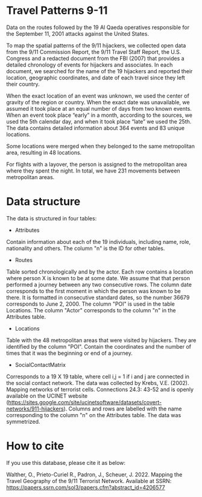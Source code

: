 # Travel Patterns 9-11
Data on the routes followed by the 19 Al Qaeda operatives responsible for the September 11, 2001 attacks against the United States.


To map the spatial patterns of the 9/11 hijackers, we collected open data from the 9/11 Commission Report, the 9/11 Travel Staff Report, the U.S. Congress and a redacted document from the FBI (2007) that provides a detailed chronology of events for hijackers and associates. In each document, we searched for the name of the 19 hijackers and reported their location, geographic coordinates, and date of each travel since they left their country.

When the exact location of an event was unknown, we used the center of gravity of the region or country. When the exact date was unavailable, we assumed it took place at an equal number of days from two known events. When an event took place “early” in a month, according to the sources, we used the 5th calendar day, and when it took place “late” we used the 25th. The data contains detailed information about 364 events and 83 unique locations.

Some locations were merged when they belonged to the same metropolitan area, resulting in 48 locations.

For flights with a layover, the person is assigned to the metropolitan area where they spent the night. In total, we have 231 movements between metropolitan areas.

# Data structure
The data is structured in four tables:
- Attributes
 
Contain information about each of the 19 individuals, including name, role, nationality and others. The column "n" is the ID for other tables.


- Routes

Table sorted chronologically and by the actor. Each row contains a location where person X is known to be at some date. We assume that that person performed a journey between any two consecutive rows. The column date corresponds to the first moment in which the person was known to be there. It is formatted in consecutive standard dates, so the number 36679 corresponds to June 2, 2000. The column "POI" is used in the table Locations. The column "Actor" corresponds to the column "n" in the Attributes table.


- Locations

Table with the 48 metropolitan areas that were visited by hijackers. They are identified by the column "POI". Contain the coordinates and the number of times that it was the beginning or end of a journey.


- SocialContactMatrix

Corresponds to a 19 X 19 table, where cell i,j = 1 if i and j are connected in the social contact network. The data was collected by Krebs, V.E. (2002). Mapping networks of terrorist cells. Connections 24.3: 43-52 and is openly available on the UCINET website (https://sites.google.com/site/ucinetsoftware/datasets/covert-networks/911-hijackers). Columns and rows are labelled with the name corresponding to the column "n" on the Attributes table. The data was symmetrized.


# How to cite
If you use this database, please cite it as below: 

Walther, O., Prieto-Curiel R., Padron, J., Scheuer, J. 2022. Mapping the Travel Geography of the 9/11 Terrorist Network. Available at SSRN: https://papers.ssrn.com/sol3/papers.cfm?abstract_id=4206577
